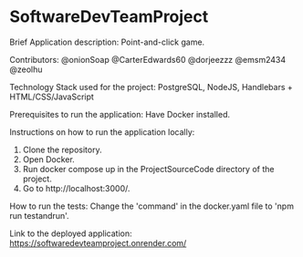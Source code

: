# SoftwareDevTeamProject

Brief Application description:
Point-and-click game.

Contributors:
@onionSoap
@CarterEdwards60
@dorjeezzz
@emsm2434
@zeolhu

Technology Stack used for the project:
PostgreSQL, NodeJS, Handlebars + HTML/CSS/JavaScript

Prerequisites to run the application: Have Docker installed.

Instructions on how to run the application locally:
  1. Clone the repository.
  3. Open Docker.
  4. Run docker compose up in the ProjectSourceCode directory of the project.
  5. Go to http://localhost:3000/.

How to run the tests:
Change the 'command' in the docker.yaml file to 'npm run testandrun'.

Link to the deployed application:
https://softwaredevteamproject.onrender.com/
